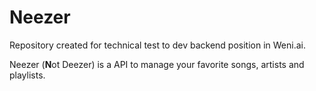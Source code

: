 # Neezer

Repository created for technical test to dev backend position in Weni.ai.

Neezer (**N**ot Deezer) is a API to manage your favorite songs, artists and playlists.
